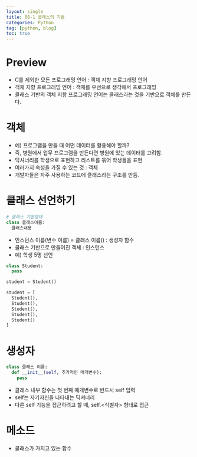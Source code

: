 ```yaml
---
layout: single
title: 08-1 클래스의 기본
categories: Python
tag: [python, blog]
toc: true
---
```


# Preview
- C를 제외한 모든 프로그래밍 언어 : 객체 지향 프로그래밍 언어
- 객체 지향 프로그래밍 언어 : 객체를 우선으로 생각해서 프로그래밍
- 클래스 기반의 객체 지향 프로그래밍 언어는 클래스라는 것을 기반으로 객체를 만든다.

# 객체
- 예) 프로그램을 만들 때 어떤 데이터를 활용해야 할까?
- 즉, 병원에서 업무 프로그램을 만든다면 병원에 있는 데이터를 고려함.
- 딕셔너리를 학생으로 표현하고 리스트를 묶어 학생들을 표현
- 여러가지 속성을 가질 수 있는 것 : 객체
- 개발자들은 자주 사용하는 코드에 클래스라는 구조를 만듬.

# 클래스 선언하기

```python
# 클래스 기본형태
class 클래스이름:
  클래스내용
```

- 인스턴스 이름(변수 이름) = 클래스 이름() : 생성자 함수
- 클래스 기반으로 만들어진 객체 : 인스턴스
- 예) 학생 5명 선언

```python
class Student:
  pass

student = Student()

student = [
  Student(),
  Student(),
  Student(),
  Student(),
  Student()
]
```

# 생성자

```python
class 클래스 이름:
  def __init__(self, 추가적인 매개변수):
    pass
```

- 클래스 내부 함수는 첫 번째 매개변수로 반드시 self 입력
- self는 자기자신을 나타내는 딕셔너리
- 다른 self 기능을 접근하려고 할 때, self.<식별자> 형태로 접근

# 메소드
- 클래스가 가지고 있는 함수

